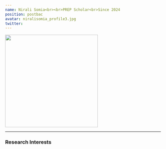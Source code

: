 ```yaml
---
name: Nirali Somia<br><br>PREP Scholar<br>Since 2024
position: postbac
avatar: niralisomia_profile3.jpg
twitter: 
---
```


<img width="300" src="{{site.baseurl}}/images/people/{{page.avatar}}" data-action="zoom">
<br>

<hr>

### Research Interests

<br>
<br>
<br>

&nbsp;
&nbsp;
&nbsp;
&nbsp;
&nbsp;
&nbsp;
&nbsp;
&nbsp;
&nbsp;
&nbsp;
&nbsp;
&nbsp;
&nbsp;
&nbsp;
&nbsp;
&nbsp;
&nbsp;
&nbsp;
&nbsp;
&nbsp;
&nbsp;
&nbsp;
&nbsp;
&nbsp;
